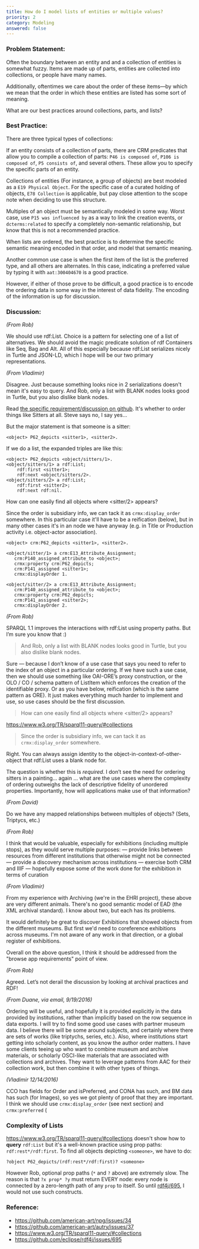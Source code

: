 ```yaml
---
title: How do I model lists of entities or multiple values?
priority: 2
category: Modeling
answered: false
---
```

### Problem Statement:

Often the boundary between an entity and and a collection of entities is somewhat fuzzy.  Items are made up of parts, entities are collected into collections, or people have many names.  

Additionally, oftentimes we care about the order of these items—by which we mean that the order in which these entities are listed has some sort of meaning.

What are our best practices around collections, parts, and lists?

### Best Practice:

There are three typical types of collections:

If an entity consists of a collection of parts, there are CRM predicates that allow you to compile a collection of parts: `P46 is composed of`, `P106 is composed of`, `P5 consists of`, and several others.  These allow you to specify the specific parts of an entity.

Collections of entities (For instance, a group of objects) are best modeled as a `E19 Physical Object`.  For the specific case of a curated holding of objects, `E78 Collection` is applicable, but pay close attention to the scope note when deciding to use this structure.

Multiples of an object must be semantically modeled in some way. Worst case, use `P15 was influenced by` as a way to link the creation events, or `dcterms:related` to specify a completely non-semantic relationship, but know that this is not a recommended practice.

When lists are ordered, the best practice is to determine the specific semantic meaning encoded in that order, and model that semantic meaning.

Another common use case is when the first item of the list is the preferred type, and all others are alternates.  In this case, indicating a preferred value by typing it with `aat:300404670` is a good practice.

However, if either of those prove to be difficult, a good practice is to encode the ordering data in some way in the interest of data fidelity.  The encoding of the information is up for discussion.

### Discussion:

*(From Rob)*

We should use rdf:List.  Choice is a pattern for selecting one of a list of alternatives.  We should avoid the magic predicate solution of rdf Containers like Seq, Bag and Alt.  All of this especially because rdf:List serializes nicely in Turtle and JSON-LD, which I hope will be our two primary representations.

*(From Vladimir)*

Disagree. Just because something looks nice in 2 serializations doesn't mean it's easy to query. And Rob, only a list with BLANK nodes looks good in Turtle, but you also dislike blank nodes.

Read [the specific requirement/discussion on github](https://github.com/american-art/npg/issues/34).  It's whether to order things like Sitters at all. Steve says no, I say yes...


But the major statement is that someone is a sitter:

    <object> P62_depicts <sitter1>, <sitter2>.

If we do a list, the expanded triples are like this:

    <object> P62_depicts <object/sitters/1>.
    <object/sitters/1> a rdf:List; 
        rdf:first <sitter1>; 
        rdf:next <object/sitters/2>.
    <object/sitters/2> a rdf:List; 
        rdf:first <sitter2>; 
        rdf:next rdf:nil.

How can one easily find all objects where <sitter/2> appears?

Since the order is subsidiary info, we can tack it as `crmx:display_order` somewhere. In this particular case it'll have to be a reification (below), but in many other cases it's in an node we have anyway (e.g. in Title or Production activity i.e. object-actor association).

    <object> crm:P62_depicts <sitter1>, <sitter2>.

    <object/sitter/1> a crm:E13_Attribute_Assignment;
       crm:P140_assigned_attribute_to <object>;
       crmx:property crm:P62_depicts;
       crm:P141_assigned <sitter1>;
       crmx:displayOrder 1.

    <object/sitter/2> a crm:E13_Attribute_Assignment;
       crm:P140_assigned_attribute_to <object>;
       crmx:property crm:P62_depicts;
       crm:P141_assigned <sitter2>;
       crmx:displayOrder 2.

*(From Rob)*

SPARQL 1.1 improves the interactions with rdf:List using property paths. But I’m sure you know that :)

> And Rob, only a list with BLANK nodes looks good in Turtle, but you also dislike blank nodes.

Sure — because I don’t know of a use case that says you need to refer to the index of an object in a particular ordering.  If we have such a use case, then we should use something like OAI-ORE’s proxy construction, or the OLO / CO / schema pattern of ListItem which enforces the creation of the identifiable proxy. Or as you have below, reification (which is the same pattern as ORE). It just makes everything much harder to implement and use, so use cases should be the first discussion.

> How can one easily find all objects where <sitter/2> appears?

<https://www.w3.org/TR/sparql11-query/#collections>


>Since the order is subsidiary info, we can tack it as `crmx:display_order` somewhere.


Right. You can always assign identity to the object-in-context-of-other-object that rdf:List uses a blank node for.

The question is whether this is *required*. I don’t see the need for ordering sitters in a painting… again … what are the use cases where the complexity of ordering outweighs the lack of descriptive fidelity of unordered properties.  Importantly, how will applications make use of that information?

*(From David)*

Do we have any mapped relationships between multiples of objects? (Sets, Triptycs, etc.)

*(From Rob)*

I think that would be valuable, especially for exhibitions (including multiple stops), as they would serve multiple purposes:
  — provide links between resources from different institutions that otherwise might not be connected
  — provide a discovery mechanism across institutions
  — exercise both CRM and IIIF
  — hopefully expose some of the work done for the exhibition in terms of curation

*(From Vladimir)*

From my experience with Archiving (we're in the EHRI project), these above are very different animals.
There's no good semantic model of EAD (the XML archival standard). I know about two, but each has its problems.

It would definitely be great to discover Exhibitions that showed objects from the different museums. But first we'd need to coreference exhibitions across museums. I'm not aware of any work in that direction, or a global register of exhibitions.

Overall on the above question, I think it should be addressed from the "browse app requirements" point of view.

*(From Rob)*

Agreed.  Let’s not derail the discussion by looking at archival practices and RDF!

*(From Duane, via email, 9/19/2016)*

Ordering will be useful, and hopefully it is provided explicitly in the data provided by institutions, rather than implicitly based on the row sequence in data exports. I will try to find some good use cases with partner museum data. I believe there will be some around subjects, and certainly where there are sets of works (like triptychs, series, etc.). Also, where institutions start getting into scholarly content, as you know the author order matters. I have some clients teeing up who want to combine museum and archive materials, or scholarly OSCI-like materials that are associated with collections and archives. They want to leverage patterns from AAC for their collection work, but then combine it with other types of things.

*(Vladimir 12/14/2016)*

CCO has fields for Order and isPreferred, and CONA has such, and BM data has such (for Images), so yes we got plenty of proof that they are important. I think we should use `crmx:display_order` (see next section) and `crmx:preferred` (

### Complexity of Lists

<https://www.w3.org/TR/sparql11-query/#collections> doesn't show how to **query** `rdf:List`
but it's a well-known practice using prop paths: `rdf:rest*/rdf:first`.
To find all objects depicting `<someone>`, we have to do:

    ?object P62_depicts/(rdf:rest*/rdf:first)? <someone>
    
However Rob, optional prop paths (`*` and `?` above) are extremely slow.
The reason is that `?x prop* ?y` must return EVERY node: every node is connected by a zero-length path of any `prop` to itself.
So until [rdf4j/695](https://github.com/eclipse/rdf4j/issues/695), I would not use such constructs.

### Reference:

* <https://github.com/american-art/npg/issues/34>
* <https://github.com/american-art/autry/issues/37>
* <https://www.w3.org/TR/sparql11-query/#collections>
* https://github.com/eclipse/rdf4j/issues/695


